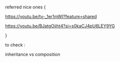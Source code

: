 


referred nice ones {



https://youtu.be/tv-_1er1mWI?feature=shared


https://youtu.be/BJatgOiiht4?si=s0kaCJ4pU6LEY9YG

}



to check :

inheritance vs composition


